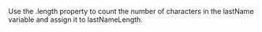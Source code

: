 Use the .length property to count the number of characters in the lastName variable and assign it to lastNameLength.